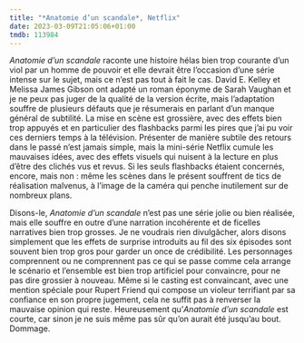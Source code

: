 ```yaml
---
title: "*Anatomie d’un scandale*, Netflix"
date: 2023-03-09T21:05:06+01:00
tmdb: 113984 
---
```


*Anatomie d’un scandale* raconte une histoire hélas bien trop courante d’un viol par un homme de pouvoir et elle devrait être l’occasion d’une série intense sur le sujet, mais ce n’est pas tout à fait le cas. David E. Kelley et Melissa James Gibson ont adapté un roman éponyme de Sarah Vaughan et je ne peux pas juger de la qualité de la version écrite, mais l’adaptation souffre de plusieurs défauts que je résumerais en parlant d’un manque général de subtilité. La mise en scène est grossière, avec des effets bien trop appuyés et en particulier des flashbacks parmi les pires que j’ai pu voir ces derniers temps à la télévision. Présenter de manière subtile des retours dans le passé n’est jamais simple, mais la mini-série Netflix cumule les mauvaises idées, avec des effets visuels qui nuisent à la lecture en plus d’être des clichés vus et revus. Si les seuls flashbacks étaient concernés, encore, mais non : même les scènes dans le présent souffrent de tics de réalisation malvenus, à l’image de la caméra qui penche inutilement sur de nombreux plans.

Disons-le, *Anatomie d’un scandale* n’est pas une série jolie ou bien réalisée, mais elle souffre en outre d’une narration incohérente et de ficelles narratives bien trop grosses. Je ne voudrais rien divulgâcher, alors disons simplement que les effets de surprise introduits au fil des six épisodes sont souvent bien trop gros pour garder un once de crédibilité. Les personnages comprennent ou ne comprennent pas ce qui se passe comme cela arrange le scénario et l’ensemble est bien trop artificiel pour convaincre, pour ne pas dire grossier à nouveau. Même si le casting est convaincant, avec une mention spéciale pour Rupert Friend qui compose un violeur terrifiant par sa confiance en son propre jugement, cela ne suffit pas à renverser la mauvaise opinion qui reste. Heureusement qu’*Anatomie d’un scandale* est courte, car sinon je ne suis même pas sûr qu’on aurait été jusqu’au bout. Dommage. 

